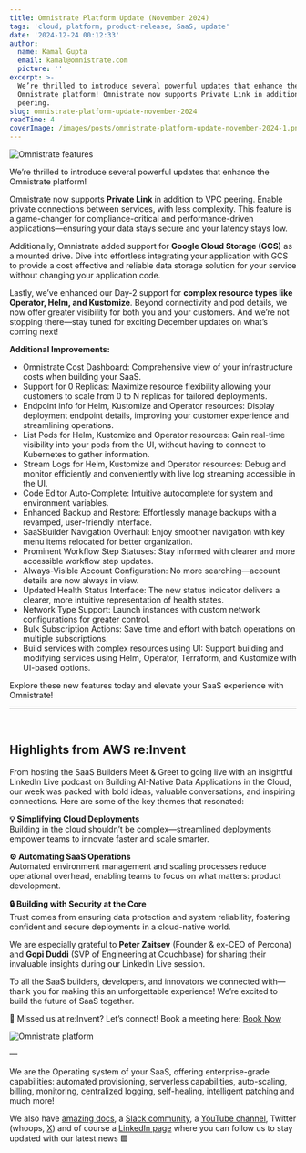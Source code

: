 ```yaml
---
title: Omnistrate Platform Update (November 2024)
tags: 'cloud, platform, product-release, SaaS, update'
date: '2024-12-24 00:12:33'
author:
  name: Kamal Gupta
  email: kamal@omnistrate.com
  picture: ''
excerpt: >-
  We’re thrilled to introduce several powerful updates that enhance the
  Omnistrate platform! Omnistrate now supports Private Link in addition to VPC
  peering.
slug: omnistrate-platform-update-november-2024
readTime: 4
coverImage: /images/posts/omnistrate-platform-update-november-2024-1.png
---
```


![Omnistrate features][2]

We’re thrilled to introduce several powerful updates that enhance the Omnistrate platform!

Omnistrate now supports **Private Link** in addition to VPC peering. Enable private connections between services, with less complexity. This feature is a game-changer for compliance-critical and performance-driven applications—ensuring your data stays secure and your latency stays low.

Additionally, Omnistrate added support for **Google Cloud Storage (GCS)** as a mounted drive. Dive into effortless integrating your application with GCS to provide a cost effective and reliable data storage solution for your service without changing your application code. 

Lastly, we’ve enhanced our Day-2 support for **complex resource types like Operator, Helm, and Kustomize**. Beyond connectivity and pod details, we now offer greater visibility for both you and your customers. And we’re not stopping there—stay tuned for exciting December updates on what’s coming next!

**Additional Improvements:**

- Omnistrate Cost Dashboard: Comprehensive view of your infrastructure costs when building your SaaS.
- Support for 0 Replicas: Maximize resource flexibility allowing your customers to scale from 0 to N replicas for tailored deployments.
- Endpoint info for Helm, Kustomize and Operator resources: Display deployment endpoint details, improving your customer experience and streamlining operations.
- List Pods for Helm, Kustomize and Operator resources: Gain real-time visibility into your pods from the UI, without having to connect to Kubernetes to gather information.
- Stream Logs for Helm, Kustomize and Operator resources: Debug and monitor efficiently and conveniently with live log streaming accessible in the UI. 
- Code Editor Auto-Complete: Intuitive autocomplete for system and environment variables.
- Enhanced Backup and Restore: Effortlessly manage backups with a revamped, user-friendly interface.
- SaaSBuilder Navigation Overhaul: Enjoy smoother navigation with key menu items relocated for better organization.
- Prominent Workflow Step Statuses: Stay informed with clearer and more accessible workflow step updates.
- Always-Visible Account Configuration: No more searching—account details are now always in view.
- Updated Health Status Interface: The new status indicator delivers a clearer, more intuitive representation of health states.
- Network Type Support: Launch instances with custom network configurations for greater control.
- Bulk Subscription Actions: Save time and effort with batch operations on multiple subscriptions.
- Build services with complex resources using UI: Support building and modifying services using Helm, Operator, Terraform, and Kustomize with UI-based options.

Explore these new features today and elevate your SaaS experience with Omnistrate!


----------
<br/>


## Highlights from AWS re:Invent ##


From hosting the SaaS Builders Meet & Greet to going live with an insightful LinkedIn Live podcast on Building AI-Native Data Applications in the Cloud, our week was packed with bold ideas, valuable conversations, and inspiring connections. Here are some of the key themes that resonated:

**💡 Simplifying Cloud Deployments**<br/>
Building in the cloud shouldn’t be complex—streamlined deployments empower teams to innovate faster and scale smarter.

**⚙️ Automating SaaS Operations** <br/>
Automated environment management and scaling processes reduce operational overhead, enabling teams to focus on what matters: product development.

**🔒 Building with Security at the Core**<br/>
Trust comes from ensuring data protection and system reliability, fostering confident and secure deployments in a cloud-native world.

We are especially grateful to **Peter Zaitsev** (Founder & ex-CEO of Percona) and **Gopi Duddi** (SVP of Engineering at Couchbase) for sharing their invaluable insights during our LinkedIn Live session.

To all the SaaS builders, developers, and innovators we connected with—thank you for making this an unforgettable experience! We’re excited to build the future of SaaS together.

📅 Missed us at re:Invent?
Let’s connect! Book a meeting here: [Book Now][3]

![Omnistrate platform][4]


— 

We are the Operating system of your SaaS, offering enterprise-grade capabilities: automated provisioning, serverless capabilities, auto-scaling, billing, monitoring, centralized logging, self-healing, intelligent patching and much more!

We also have [amazing docs][11], a [Slack community][12], a [YouTube channel][13], Twitter (whoops, [X][14]) and of course a [LinkedIn page][15] where you can follow us to stay updated with our latest news 🟩

  [1]: https://drive.google.com/thumbnail?id=1TLmi87MFqPI2Sm9JVAETnu49nCbI6A5g&sz=w720
  [2]: /images/posts/omnistrate-platform-update-november-2024-1.png
  [3]: https://calendly.com/omnistrate
  [4]: /images/posts/omnistrate-platform-update-november-2024-2.png
  [10]: email:team@omnistrate.com
  [11]: http://docs.omnistrate.com
  [12]: https://join.slack.com/t/cloudnative-u5h1399/shared_invite/zt-1qf3cgi37-lCV1vKJlrBioqGuVjKBtyw
  [13]: https://www.youtube.com/@omnistrate
  [14]: https://twitter.com/omnistrate
  [15]: https://www.linkedin.com/company/omnistrate/
